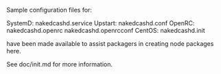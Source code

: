 Sample configuration files for:

SystemD: nakedcashd.service
Upstart: nakedcashd.conf
OpenRC:  nakedcashd.openrc
         nakedcashd.openrcconf
CentOS:  nakedcashd.init

have been made available to assist packagers in creating node packages here.

See doc/init.md for more information.
